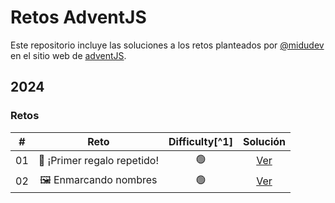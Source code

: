 # Retos AdventJS

Este repositorio incluye las soluciones a los retos planteados por [@midudev](https://midu.dev/) en el sitio web de [adventJS](https://adventjs.dev/).

## 2024

### Retos

|  #  | Reto                           | Difficulty[^1] | Solución                     |
| :-: | :----------------------------: | :------------: | :--------------------------: |
| 01  | 🎁 ¡Primer regalo repetido!    | 🟢            | [Ver](./2024/challenge-01)   |
| 02  | 🖼️ Enmarcando nombres          | 🟢            | [Ver](./2024/challenge-02)   |
